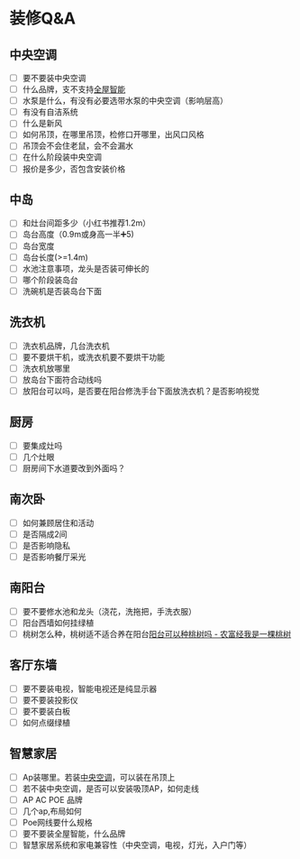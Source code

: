 # 装修Q&A
## 中央空调
- [ ] 要不要装中央空调
- [ ] 什么品牌，支不支持[全屋智能](#智慧家居)
- [ ] 水泵是什么，有没有必要选带水泵的中央空调（影响层高）
- [ ] 有没有自洁系统
- [ ] 什么是新风
- [ ] 如何吊顶，在哪里吊顶，检修口开哪里，出风口风格
- [ ] 吊顶会不会住老鼠，会不会漏水
- [ ] 在什么阶段装中央空调
- [ ] 报价是多少，否包含安装价格
## 中岛
- [ ] 和灶台间距多少（小红书推荐1.2m）
- [ ] 岛台高度（0.9m或身高一半➕5)
- [ ] 岛台宽度
- [ ] 岛台长度(>=1.4m)
- [ ] 水池注意事项，龙头是否装可伸长的
- [ ] 哪个阶段装岛台
- [ ] 洗碗机是否装岛台下面
## 洗衣机
- [ ] 洗衣机品牌，几台洗衣机
- [ ] 要不要烘干机，或洗衣机要不要烘干功能
- [ ] 洗衣机放哪里
- [ ] 放岛台下面符合动线吗
- [ ] 放阳台可以吗，是否要在阳台修洗手台下面放洗衣机？是否影响视觉
## 厨房
- [ ] 要集成灶吗
- [ ] 几个灶眼
- [ ] 厨房间下水道要改到外面吗？
## 南次卧
- [ ] 如何兼顾居住和活动
- [ ] 是否隔成2间
- [ ] 是否影响隐私
- [ ] 是否影响餐厅采光
## 南阳台
- [ ] 要不要修水池和龙头（浇花，洗拖把，手洗衣服）
- [ ] 阳台西墙如何挂绿植
- [ ] 桃树怎么种，桃树适不适合养在阳台[阳台可以种桃树吗 - 农富经](https://www.nongfujing.com/a/97368.html)[我是一棵桃树](http://img.ccschy.com/d/file/p/2022/08/24/16/20220824151400_36678.jpg)
## 客厅东墙
- [ ] 要不要装电视，智能电视还是纯显示器
- [ ] 要不要装投影仪
- [ ] 要不要装白板
- [ ] 如何点缀绿植
## 智慧家居
- [ ] Ap装哪里。若装[中央空调](#中央空调)，可以装在吊顶上
- [ ] 若不装中央空调，是否可以安装吸顶AP，如何走线
- [ ] AP AC POE 品牌
- [ ] 几个ap,布局如何
- [ ] Poe网线要什么规格
- [ ] 要不要装全屋智能，什么品牌
- [ ] 智慧家居系统和家电兼容性（中央空调，电视，灯光，入户门等）
